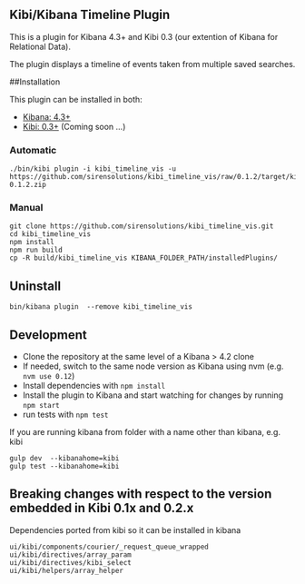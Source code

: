 ## Kibi/Kibana Timeline Plugin    

This is a plugin for Kibana 4.3+ and Kibi 0.3 (our extention of Kibana for Relational Data).

The plugin displays a timeline of events taken from multiple saved searches.
    
##Installation

This plugin can be installed in both:
 
 * [Kibana: 4.3+](https://www.elastic.co/downloads/past-releases/kibana-4-3-0)
 * [Kibi: 0.3+](https://siren.solutions/kibi) (Coming soon ...)

### Automatic

```
./bin/kibi plugin -i kibi_timeline_vis -u https://github.com/sirensolutions/kibi_timeline_vis/raw/0.1.2/target/kibi_timeline_vis-0.1.2.zip
```

### Manual    

```
git clone https://github.com/sirensolutions/kibi_timeline_vis.git
cd kibi_timeline_vis
npm install
npm run build
cp -R build/kibi_timeline_vis KIBANA_FOLDER_PATH/installedPlugins/
```

## Uninstall

```
bin/kibana plugin  --remove kibi_timeline_vis
```
## Development

- Clone the repository at the same level of a Kibana > 4.2 clone
- If needed, switch to the same node version as Kibana using nvm 
  (e.g. `nvm use 0.12`)
- Install dependencies with `npm install`
- Install the plugin to Kibana and start watching for changes by running 
  `npm start`
- run tests with `npm test`

If you are running kibana from folder with a name other than kibana, e.g. kibi

```
gulp dev  --kibanahome=kibi
gulp test --kibanahome=kibi
```


## Breaking changes with respect to the version embedded in Kibi 0.1x and 0.2.x

Dependencies ported from kibi so it can be installed in kibana

```
ui/kibi/components/courier/_request_queue_wrapped
ui/kibi/directives/array_param
ui/kibi/directives/kibi_select
ui/kibi/helpers/array_helper
```



